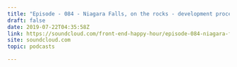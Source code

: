 ```yaml
---
title: "Episode - 084 - Niagara Falls, on the rocks - development process"
draft: false
date: 2019-07-22T04:35:58Z
link: https://soundcloud.com/front-end-happy-hour/episode-084-niagara-falls-on-the-rocks-development-process?utm_medium=RSS&utm_source=hune
site: soundcloud.com
topic: podcasts

---
```

